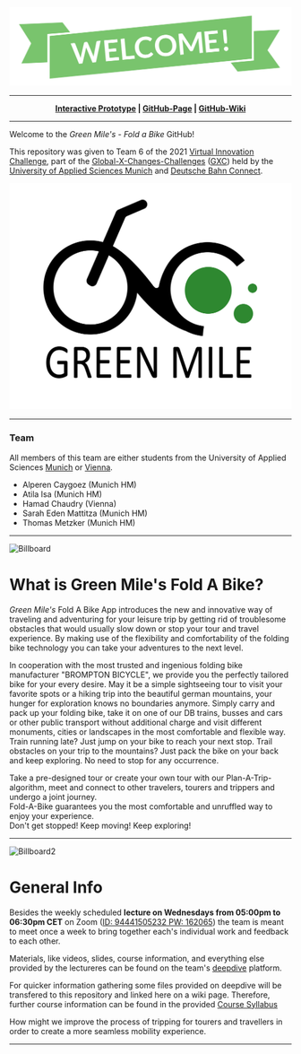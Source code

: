 ![Welcome](https://github.com/gxc-challenge-winter21/the-green-mile/blob/main/Welcome.png)
***
<p align="center" font-size=728px>  
  <b><a href="https://www.figma.com/proto/RwAh6luudybkP21LzhrzzH/Fold-a-Bike-by-Green-Mile-(Version-2)?node-id=10%3A395&starting-point-node-id=10%3A395&scaling=contain">
    Interactive Prototype</a> |
  <a href="https://gxc-challenge-winter21.github.io/the-green-mile/">GitHub-Page</a> |
  <a href="https://github.com/gxc-challenge-winter21/the-green-mile/wiki">GitHub-Wiki</a>  </b>
  
  
</p>


***

Welcome to the _Green Mile's - Fold a Bike_ GitHub!  

This repository was given to Team 6 of the 2021 [Virtual Innovation Challenge](https://www.hm.edu/en/international/projects_1/gxc/gxc_virtual_innovation_challenge.en.html), part of the [Global-X-Changes-Challenges](https://www.hm.edu/en/international/projects_1/gxc/index.en.html) ([GXC](https://github.com/gxc-challenge-winter21/the-green-mile/wiki/GXC-International-Virtual-Innovation-Challenge)) held by the [University of Applied Sciences Munich](https://www.hm.edu/en/index.en.html) and [Deutsche Bahn Connect](https://www.deutschebahnconnect.com/en).

![Logo](https://github.com/gxc-challenge-winter21/the-green-mile/blob/4b90cea40b36ffdaa4a4d4bdf9666eb98e30eb76/Logo_trans.jpg)

***
### <b>Team</b>
All members of this team are either students from the University of Applied Sciences [Munich](https://www.hm.edu/en/index.en.html) or [Vienna](https://www.fh-campuswien.ac.at/en/index.html). 
* Alperen Caygoez (Munich HM)
* Atila Isa (Munich HM) 
* Hamad Chaudry (Vienna)
* Sarah Eden Mattitza (Munich HM)
* Thomas Metzker (Munich HM)
***
![Billboard](https://github.com/gxc-challenge-winter21/the-green-mile/blob/main/FAB1-2.jpg)  

# What is Green Mile's Fold A Bike?
*Green Mile's* Fold A Bike App introduces the new and innovative way of traveling and adventuring for your leisure trip by getting rid of troublesome obstacles that would usually slow down or stop your tour and travel experience. By making use of the flexibility and comfortability of the folding bike technology you can take your adventures to the next level.   

In cooperation with the most trusted and ingenious folding bike manufacturer "BROMPTON BICYCLE", we provide you the perfectly tailored bike for your every desire. May it be a simple sightseeing tour to visit your favorite spots or a hiking trip into the beautiful german mountains, your hunger for exploration knows no boundaries anymore. Simply carry and pack up your folding bike, take it on one of our DB trains, busses and cars or other public transport without additional charge and visit different monuments, cities or landscapes in the most comfortable and flexible way. Train running late? Just jump on your bike to reach your next stop. Trail obstacles on your trip to the mountains? Just pack the bike on your back and keep exploring. No need to stop for any occurrence.  

Take a pre-designed tour or create your own tour with our Plan-A-Trip-algorithm, meet and connect to other travelers, tourers and trippers and undergo a joint journey.  
Fold-A-Bike guarantees you the most comfortable and unruffled way to enjoy your experience.  
Don't get stopped! Keep moving! Keep exploring!  
***  
![Billboard2](https://github.com/gxc-challenge-winter21/the-green-mile/blob/main/FAB2.jpg)

# General Info
Besides the weekly scheduled **lecture on Wednesdays from 05:00pm to 06:30pm CET** on Zoom ([ID: 94441505232 PW: 162065](https://hm-edu.zoom.us/j/94441505232?pwd=RUFEdjVzRlQvb2ZvZWxWb3RLUVFtdz09)) the team is meant to meet once a week to bring together each's individual work and feedback to each other.

Materials, like videos, slides, course information, and everything else provided by the lectureres can be found on the team's [deepdive](https://www.deepdive.school/path-player?courseid=gxcfall21&unit=gxcfall21_612cbbd28f744Unit) platform.

For quicker information gathering some files provided on deepdive will be transfered to this repository and linked here on a wiki page.
Therefore, further course information can be found in the provided [Course Syllabus](https://github.com/gxc-challenge-winter21/the-green-mile/blob/d411f7fb2f51987ed30f1dae4a7448461b7ab02d/Course_Syllabus.pdf)


How might we improve the process of tripping for tourers and travellers in order to create a more seamless mobility experience.
***
